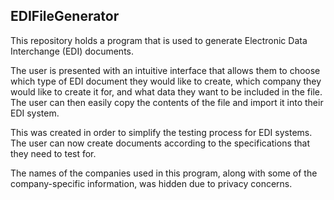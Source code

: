 EDIFileGenerator
----------------

This repository holds a program that is used to generate Electronic Data Interchange (EDI) documents.

The user is presented with an intuitive interface that allows them to choose which type of EDI document they would like to create, which company they would like to create it for, and what data they want to be included in the file. The user can then easily copy the contents of the file and import it into their EDI system.

This was created in order to simplify the testing process for EDI systems. The user can now create documents according to the specifications that they need to test for.

The names of the companies used in this program, along with some of the company-specific information, was hidden due to privacy concerns.
